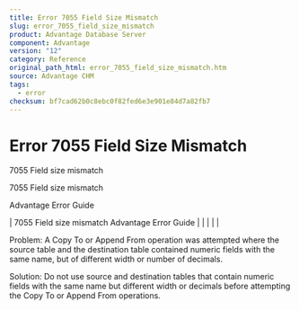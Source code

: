 ```yaml
---
title: Error 7055 Field Size Mismatch
slug: error_7055_field_size_mismatch
product: Advantage Database Server
component: Advantage
version: "12"
category: Reference
original_path_html: error_7055_field_size_mismatch.htm
source: Advantage CHM
tags:
  - error
checksum: bf7cad62b0c8ebc0f82fed6e3e901e84d7a82fb7
---
```


# Error 7055 Field Size Mismatch

7055 Field size mismatch

7055 Field size mismatch

Advantage Error Guide

| 7055 Field size mismatch  Advantage Error Guide |  |  |  |  |

Problem: A Copy To or Append From operation was attempted where the source table and the destination table contained numeric fields with the same name, but of different width or number of decimals.

Solution: Do not use source and destination tables that contain numeric fields with the same name but different width or decimals before attempting the Copy To or Append From operations.
